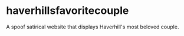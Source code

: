 # haverhillsfavoritecouple
A spoof satirical website that displays Haverhill's most beloved couple.
